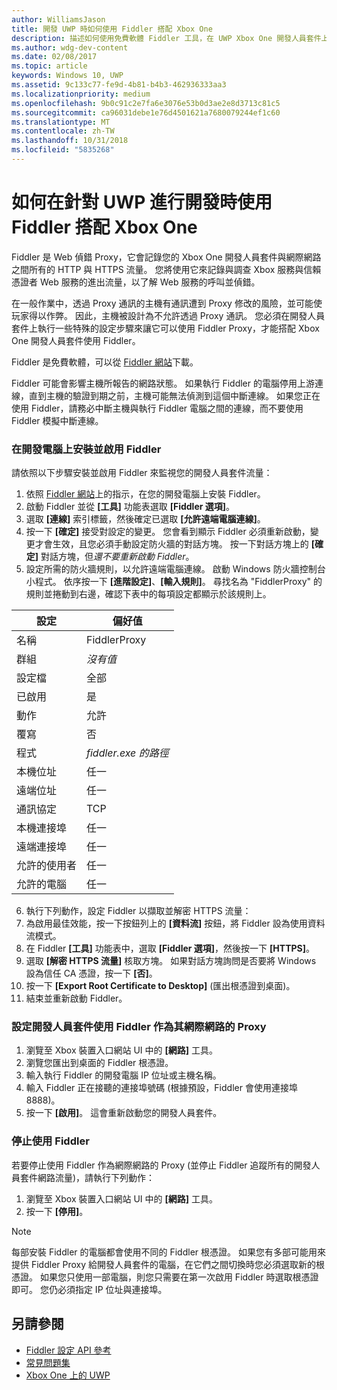```yaml
---
author: WilliamsJason
title: 開發 UWP 時如何使用 Fiddler 搭配 Xbox One
description: 描述如何使用免費軟體 Fiddler 工具，在 UWP Xbox One 開發人員套件上查看網路流量。
ms.author: wdg-dev-content
ms.date: 02/08/2017
ms.topic: article
keywords: Windows 10, UWP
ms.assetid: 9c133c77-fe9d-4b81-b4b3-462936333aa3
ms.localizationpriority: medium
ms.openlocfilehash: 9b0c91c2e7fa6e3076e53b0d3ae2e8d3713c81c5
ms.sourcegitcommit: ca96031debe1e76d4501621a7680079244ef1c60
ms.translationtype: MT
ms.contentlocale: zh-TW
ms.lasthandoff: 10/31/2018
ms.locfileid: "5835268"
---
```

# <a name="how-to-use-fiddler-with-xbox-one-when-developing-for-uwp"></a>如何在針對 UWP 進行開發時使用 Fiddler 搭配 Xbox One

Fiddler 是 Web 偵錯 Proxy，它會記錄您的 Xbox One 開發人員套件與網際網路之間所有的 HTTP 與 HTTPS 流量。 您將使用它來記錄與調查 Xbox 服務與信賴憑證者 Web 服務的進出流量，以了解 Web 服務的呼叫並偵錯。 

在一般作業中，透過 Proxy 通訊的主機有通訊遭到 Proxy 修改的風險，並可能使玩家得以作弊。 因此，主機被設計為不允許透過 Proxy 通訊。 您必須在開發人員套件上執行一些特殊的設定步驟來讓它可以使用 Fiddler Proxy，才能搭配 Xbox One 開發人員套件使用 Fiddler。 

Fiddler 是免費軟體，可以從 [Fiddler 網站](http://www.fiddler2.com/fiddler2/)下載。 

Fiddler 可能會影響主機所報告的網路狀態。 如果執行 Fiddler 的電腦停用上游連線，直到主機的驗證到期之前，主機可能無法偵測到這個中斷連線。 如果您正在使用 Fiddler，請務必中斷主機與執行 Fiddler 電腦之間的連線，而不要使用 Fiddler 模擬中斷連線。

### <a name="to-install-and-enable-fiddler-on-your-development-pc"></a>在開發電腦上安裝並啟用 Fiddler
請依照以下步驟安裝並啟用 Fiddler 來監視您的開發人員套件流量：

1. 依照 [Fiddler 網站](http://www.fiddler2.com/fiddler2/)上的指示，在您的開發電腦上安裝 Fiddler。 
2. 啟動 Fiddler 並從 **\[工具\]** 功能表選取 **\[Fiddler 選項\]**。 
3. 選取 **\[連線\]** 索引標籤，然後確定已選取 **\[允許遠端電腦連線\]**。 
4. 按一下 **\[確定\]** 接受對設定的變更。 您會看到顯示 Fiddler 必須重新啟動，變更才會生效，且您必須手動設定防火牆的對話方塊。 按一下對話方塊上的 **\[確定\]** 對話方塊，但*還不要重新啟動 Fiddler*。
5. 設定所需的防火牆規則，以允許遠端電腦連線。 啟動 Windows 防火牆控制台小程式。 依序按一下 **\[進階設定\]**、**\[輸入規則\]**。 尋找名為 "FiddlerProxy" 的規則並捲動到右邊，確認下表中的每項設定都顯示於該規則上。
  
  | 設定           | 偏好值                |
  | ----              | ----                           |
  | 名稱              | FiddlerProxy                   |
  | 群組             | *沒有值* |
  | 設定檔           | 全部                            |
  | 已啟用           | 是                            |
  | 動作            | 允許                          |
  | 覆寫          | 否                             |
  | 程式           | *fiddler.exe 的路徑*          |
  | 本機位址      | 任一                            |
  | 遠端位址     | 任一                            |
  | 通訊協定          | TCP                            |
  | 本機連接埠         | 任一                            |
  | 遠端連接埠        | 任一                            |
  | 允許的使用者      | 任一                            |
  | 允許的電腦  | 任一                            |


6. 執行下列動作，設定 Fiddler 以擷取並解密 HTTPS 流量：
  1. 為啟用最佳效能，按一下按鈕列上的 **\[資料流\]** 按鈕，將 Fiddler 設為使用資料流模式。
  2. 在 Fiddler **\[工具\]** 功能表中，選取 **\[Fiddler 選項\]**，然後按一下 **\[HTTPS\]**。
  3. 選取 **\[解密 HTTPS 流量\]** 核取方塊。 如果對話方塊詢問是否要將 Windows 設為信任 CA 憑證，按一下 **\[否\]**。
  4. 按一下 **\[Export Root Certificate to Desktop\]** (匯出根憑證到桌面)。
7. 結束並重新啟動 Fiddler。

### <a name="to-configure-a-dev-kit-to-use-fiddler-as-its-proxy-to-the-internet"></a>設定開發人員套件使用 Fiddler 作為其網際網路的 Proxy

1. 瀏覽至 Xbox 裝置入口網站 UI 中的 **\[網路\]** 工具。
2. 瀏覽您匯出到桌面的 Fiddler 根憑證。 
3. 輸入執行 Fiddler 的開發電腦 IP 位址或主機名稱。
4. 輸入 Fiddler 正在接聽的連接埠號碼 (根據預設，Fiddler 會使用連接埠 8888)。 
5. 按一下 **\[啟用\]**。 這會重新啟動您的開發人員套件。

### <a name="to-stop-using-fiddler"></a>停止使用 Fiddler
若要停止使用 Fiddler 作為網際網路的 Proxy (並停止 Fiddler 追蹤所有的開發人員套件網路流量)，請執行下列動作：

1. 瀏覽至 Xbox 裝置入口網站 UI 中的 **\[網路\]** 工具。
2. 按一下 **\[停用\]**。

> [!NOTE]
> 每部安裝 Fiddler 的電腦都會使用不同的 Fiddler 根憑證。 如果您有多部可能用來提供 Fiddler Proxy 給開發人員套件的電腦，在它們之間切換時您必須選取新的根憑證。 如果您只使用一部電腦，則您只需要在第一次啟用 Fiddler 時選取根憑證即可。 您仍必須指定 IP 位址與連接埠。

## <a name="see-also"></a>另請參閱
- [Fiddler 設定 API 參考](wdp-fiddler-api.md)
- [常見問題集](frequently-asked-questions.md)
- [Xbox One 上的 UWP](index.md)



